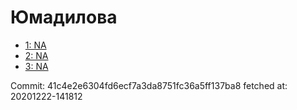 # Юмадилова
- [1: NA](1.md)
- [2: NA](2.md)
- [3: NA](3.md)

Commit: 41c4e2e6304fd6ecf7a3da8751fc36a5ff137ba8
 fetched at: 20201222-141812
